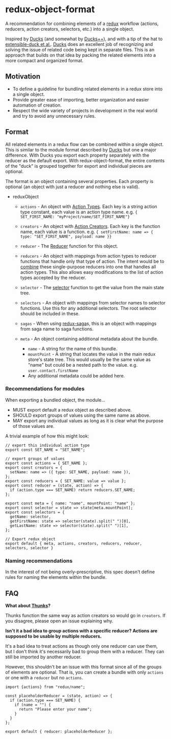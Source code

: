 # redux-object-format

A recommendation for combining elements of a [redux](https://github.com/reactjs/redux) workflow (actions, reducers, action creators, selectors, etc.) into a single object.

Inspired by [Ducks](https://github.com/erikras/ducks-modular-redux) (and somewhat by [Ducks++](https://medium.com/@DjamelH/ducks-redux-reducer-bundles-44267f080d22)), and with a tip of the hat to [extensible-duck et al.](https://github.com/investtools/extensible-duck). [Ducks](https://github.com/erikras/ducks-modular-redux) does an excellent job of recognizing and solving the issue of related code being kept in separate files. This is an approach that builds on that idea by packing the related elements into a more compact and organized format.

## Motivation

* To define a guideline for bundling related elements in a redux store into a single object.
* Provide greater ease of importing, better organization and easier automation of creation.
* Respect the wide variety of projects in development in the real world and try to avoid any unnecessary rules.

## Format

All related elements in a redux flow can be combined within a single object. This is similar to the module format described by [Ducks](https://github.com/erikras/ducks-modular-redux) but one a major difference. With Ducks you export each property separately with the reducer as the default export. With redux-object-format, the entire contents of the "duck" is grouped together for export and individual pieces are optional.

The format is an object containing several properties. Each property is optional (an object with just a reducer and nothing else is valid).

* reduxObject

  * `actions` - An object with [Action Types](https://redux.js.org/docs/basics/Actions.html#actions). Each key is a string action type constant, each value is an action type name. e.g. `{ SET_FIRST_NAME: "myProject/name/SET_FIRST_NAME"}`
  * `creators` - An object with [Action Creators](https://redux.js.org/docs/basics/Actions.html#action-creators). Each key is the function name, each value is a function. e.g. `{ setFirstName: name => { type: "SET_FIRST_NAME", payload: name }}`
  * `reducer` - The [Reducer](https://redux.js.org/docs/basics/Reducers.html#reducers) function for this object.
  * `reducers` - An object with mappings from action types to reducer functions that handle only that type of action. The intent would be to [combine](https://redux.js.org/docs/api/combineReducers.html) these single-purpose reducers into one that handles all action types. This also allows easy modifications to the list of action types accepted by the reducer.
  * `selector` - The [selector](https://redux.js.org/docs/recipes/ComputingDerivedData.html) function to get the value from the main state tree.
  * `selectors` - An object with mappings from selector names to selector functions. Use this for any additional selectors. The root selector should be included in these.
  * `sagas` - When using [redux-saga](https://github.com/redux-saga/redux-saga)s, this is an object with mappings from saga name to saga functions.
  * `meta` - An object containing additional metadata about the bundle.

    * `name` - A string for the name of this bundle.
    * `mountPoint` - A string that locates the value in the main redux store's state tree. This would usually be the same value as "name" but could be a nested path to the value. e.g. `user.contact.firstName`
    * Any additional metadata could be added here.

### Recommendations for modules

When exporting a bundled object, the module...

* MUST export default a redux object as described above.
* SHOULD export groups of values using the same name as above.
* MAY export any individual values as long as it is clear what the purpose of those values are.

A trivial example of how this might look:

```
// export this individual action type
export const SET_NAME = "SET_NAME";

// export groups of values
export const actions = { SET_NAME };
export const creators = {
  setName: name => ({ type: SET_NAME, payload: name }),
};
export const reducers = { SET_NAME: value => value };
export const reducer = (state, action) => {
  if (action.type === SET_NAME) return reducers.SET_NAME;
};

export const meta = { name: "name", mountPoint: "name" };
export const selector = state => state[meta.mountPoint];
export const selectors = {
  getName: selector,
  getFirstName: state => selector(state).split(" ")[0],
  getLastName: state => selector(state).split(" ")[1],
};

// Export redux object
export default { meta, actions, creators, reducers, reducer, selectors, selector }
```

### Naming recommendations

In the interest of not being overly-prescriptive, this spec doesn't define rules for naming the elements within the bundle.

## FAQ

**What about [Thunks](https://github.com/gaearon/redux-thunk)?**

Thunks function the same way as action creators so would go in `creators`. If you disagree, please open an issue explaining why.

**Isn't it a bad idea to group actions with a specific reducer? Actions are supposed to be usable by multiple reducers.**

It's a bad idea to treat actions as though only one reducer can use them, but I don't think it's necessarily bad to group them with a reducer. They can still be imported by another reducer.

However, this shouldn't be an issue with this format since all of the groups of elements are optional. That is, you can create a bundle with only `actions` or one with a `reducer` but no `actions`.

```
import {actions} from "redux/name";

const placeholderReducer = (state, action) => {
  if (action.type === SET_NAME) {
    if (name = "") {
      return "Please enter your name";
    }
  }
};

export default { reducer: placeholderReducer };
```
